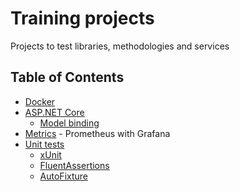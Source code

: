 # Training projects

Projects to test libraries, methodologies and services

## Table of Contents

- [Docker](https://github.com/KCzaplicki/training/tree/main/Docker)
- [ASP.NET Core](https://github.com/KCzaplicki/training/tree/main/ASP.NET%20Core)
  - [Model binding](https://github.com/KCzaplicki/training/tree/main/ASP.NET%20Core/Model%20binding)
- [Metrics](https://github.com/KCzaplicki/training/tree/main/Prometheus) - Prometheus with Grafana
- [Unit tests](https://github.com/KCzaplicki/training/tree/main/Unit%20tests)
  - [xUnit](https://github.com/KCzaplicki/training/tree/main/Unit%20tests/xUnit)
  - [FluentAssertions](https://github.com/KCzaplicki/training/tree/main/Unit%20tests/FluentAssertions)
  - [AutoFixture](https://github.com/KCzaplicki/training/tree/main/Unit%20tests/AutoFixture)

